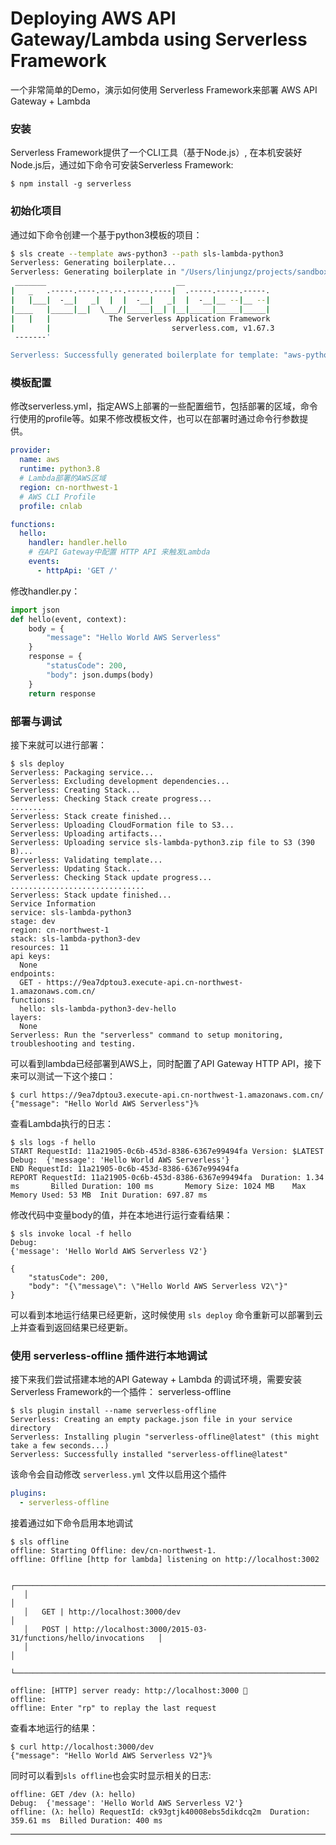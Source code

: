 # Deploying AWS API Gateway/Lambda using Serverless Framework

一个非常简单的Demo，演示如何使用 Serverless Framework来部署 AWS API Gateway + Lambda

### 安装

Serverless Framework提供了一个CLI工具（基于Node.js）, 在本机安装好Node.js后，通过如下命令可安装Serverless Framework:

```console
$ npm install -g serverless
```

### 初始化项目

通过如下命令创建一个基于python3模板的项目：

```bash
$ sls create --template aws-python3 --path sls-lambda-python3 
Serverless: Generating boilerplate...
Serverless: Generating boilerplate in "/Users/linjungz/projects/sandbox/sls-lambda-demo/sls-lambda-python3"
 _______                             __
|   _   .-----.----.--.--.-----.----|  .-----.-----.-----.
|   |___|  -__|   _|  |  |  -__|   _|  |  -__|__ --|__ --|
|____   |_____|__|  \___/|_____|__| |__|_____|_____|_____|
|   |   |             The Serverless Application Framework
|       |                           serverless.com, v1.67.3
 -------'

Serverless: Successfully generated boilerplate for template: "aws-python3"
```

### 模板配置

修改serverless.yml，指定AWS上部署的一些配置细节，包括部署的区域，命令行使用的profile等。如果不修改模板文件，也可以在部署时通过命令行参数提供。


```yaml
provider:
  name: aws
  runtime: python3.8
  # Lambda部署的AWS区域
  region: cn-northwest-1
  # AWS CLI Profile
  profile: cnlab
```

```yaml
functions:
  hello:
    handler: handler.hello
    # 在API Gateway中配置 HTTP API 来触发Lambda
    events:
      - httpApi: 'GET /'
```


修改handler.py：

```python
import json
def hello(event, context):
    body = {
        "message": "Hello World AWS Serverless"
    }
    response = {
        "statusCode": 200,
        "body": json.dumps(body)
    }
    return response
```

### 部署与调试

接下来就可以进行部署：

```console
$ sls deploy
Serverless: Packaging service...
Serverless: Excluding development dependencies...
Serverless: Creating Stack...
Serverless: Checking Stack create progress...
........
Serverless: Stack create finished...
Serverless: Uploading CloudFormation file to S3...
Serverless: Uploading artifacts...
Serverless: Uploading service sls-lambda-python3.zip file to S3 (390 B)...
Serverless: Validating template...
Serverless: Updating Stack...
Serverless: Checking Stack update progress...
..............................
Serverless: Stack update finished...
Service Information
service: sls-lambda-python3
stage: dev
region: cn-northwest-1
stack: sls-lambda-python3-dev
resources: 11
api keys:
  None
endpoints:
  GET - https://9ea7dptou3.execute-api.cn-northwest-1.amazonaws.com.cn/
functions:
  hello: sls-lambda-python3-dev-hello
layers:
  None
Serverless: Run the "serverless" command to setup monitoring, troubleshooting and testing.
```

可以看到lambda已经部署到AWS上，同时配置了API Gateway HTTP API，接下来可以测试一下这个接口：

```console
$ curl https://9ea7dptou3.execute-api.cn-northwest-1.amazonaws.com.cn/
{"message": "Hello World AWS Serverless"}%   
```

查看Lambda执行的日志：

```console
$ sls logs -f hello 
START RequestId: 11a21905-0c6b-453d-8386-6367e99494fa Version: $LATEST
Debug:  {'message': 'Hello World AWS Serverless'}
END RequestId: 11a21905-0c6b-453d-8386-6367e99494fa
REPORT RequestId: 11a21905-0c6b-453d-8386-6367e99494fa  Duration: 1.34 ms       Billed Duration: 100 ms       Memory Size: 1024 MB    Max Memory Used: 53 MB  Init Duration: 697.87 ms
```

修改代码中变量body的值，并在本地进行运行查看结果：

```console
$ sls invoke local -f hello
Debug:  
{'message': 'Hello World AWS Serverless V2'}

{
    "statusCode": 200,
    "body": "{\"message\": \"Hello World AWS Serverless V2\"}"
}
```

可以看到本地运行结果已经更新，这时候使用 `sls deploy` 命令重新可以部署到云上并查看到返回结果已经更新。

### 使用 serverless-offline 插件进行本地调试

接下来我们尝试搭建本地的API Gateway + Lambda 的调试环境，需要安装Serverless Framework的一个插件： serverless-offline

```console
$ sls plugin install --name serverless-offline
Serverless: Creating an empty package.json file in your service directory
Serverless: Installing plugin "serverless-offline@latest" (this might take a few seconds...)
Serverless: Successfully installed "serverless-offline@latest"
```

该命令会自动修改 `serverless.yml` 文件以启用这个插件
```yaml
plugins:
  - serverless-offline
```
接着通过如下命令启用本地调试

```console
$ sls offline
offline: Starting Offline: dev/cn-northwest-1.
offline: Offline [http for lambda] listening on http://localhost:3002

   ┌─────────────────────────────────────────────────────────────────────────┐
   │                                                                         │
   │   GET | http://localhost:3000/dev                                       │
   │   POST | http://localhost:3000/2015-03-31/functions/hello/invocations   │
   │                                                                         │
   └─────────────────────────────────────────────────────────────────────────┘

offline: [HTTP] server ready: http://localhost:3000 🚀
offline: 
offline: Enter "rp" to replay the last request
```

查看本地运行的结果：
```console
$ curl http://localhost:3000/dev
{"message": "Hello World AWS Serverless V2"}%
```

同时可以看到`sls offline`也会实时显示相关的日志:

```console
offline: GET /dev (λ: hello)
Debug:  {'message': 'Hello World AWS Serverless V2'}
offline: (λ: hello) RequestId: ck93gtjk40008ebs5dikdcq2m  Duration: 359.61 ms  Billed Duration: 400 ms
```

---